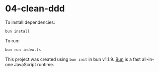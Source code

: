 # 04-clean-ddd

To install dependencies:

```bash
bun install
```

To run:

```bash
bun run index.ts
```

This project was created using `bun init` in bun v1.1.9. [Bun](https://bun.sh) is a fast all-in-one JavaScript runtime.
